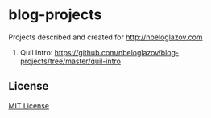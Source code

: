 blog-projects
=============

Projects described and created for http://nbeloglazov.com

1. Quil Intro: https://github.com/nbeloglazov/blog-projects/tree/master/quil-intro

## License

[MIT License](https://github.com/nbeloglazov/blog-projects/blob/master/LICENSE)
